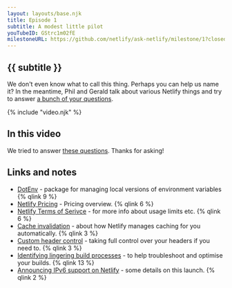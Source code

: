 ```yaml
---
layout: layouts/base.njk
title: Episode 1
subtitle: A modest little pilot
youTubeID: GStrc1m02fE
milestoneURL: https://github.com/netlify/ask-netlify/milestone/1?closed=1
---
```


## {{ subtitle }}

We don't even know what to call this thing. Perhaps you can help us name it? In the meantime, Phil and Gerald talk about various Netlify things and try to answer [a bunch of your questions](https://github.com/netlify/ask-netlify/milestone/1?closed=1).

{%  include "video.njk" %}

## In this video

We tried to answer [these questions]({{milestoneURL}}). Thanks for asking!

## Links and notes

- [DotEnv](https://www.npmjs.com/package/dotenv) - package for managing local versions of environment variables {% qlink 9 %}
- [Netlify Pricing](https://www.netlify.com/pricing/) - Pricing overview. {% qlink 6 %}
- [Netlify Terms of Serivce](https://www.netlify.com/tos/) - for more info about usage limits etc. {% qlink 6 %}
- [Cache invalidation](https://www.netlify.com/blog/2015/09/11/instant-cache-invalidation/) - about how Netlify manages caching for you automatically. {% qlink 3 %}
- [Custom header control](https://www.netlify.com/docs/headers-and-basic-auth/#custom-headers) - taking full control over your headers if you need to. {% qlink 3 %}
- [Identifying lingering build processes](https://www.netlify.com/blog/2018/11/28/fearless-deploys-for-your-lingering-processes/) - to help troubleshoot and optimise your builds. {% qlink 13 %}
- [Announcing IPv6 support on Netlify](https://www.netlify.com/blog/2018/11/26/announcing-ipv6-support-on-the-netlify-application-delivery-network/) - some details on this launch. {% qlink 2 %}
